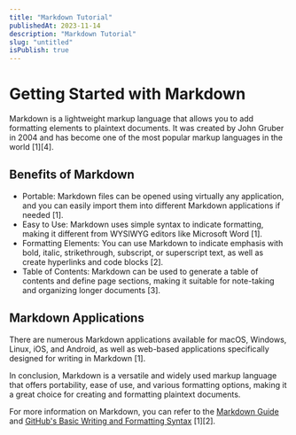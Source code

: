```yaml
---
title: "Markdown Tutorial"
publishedAt: 2023-11-14
description: "Markdown Tutorial"
slug: "untitled"
isPublish: true
---
```

# Getting Started with Markdown

Markdown is a lightweight markup language that allows you to add formatting elements to plaintext documents. It was created by John Gruber in 2004 and has become one of the most popular markup languages in the world [1][4].

## Benefits of Markdown

- Portable: Markdown files can be opened using virtually any application, and you can easily import them into different Markdown applications if needed [1].
- Easy to Use: Markdown uses simple syntax to indicate formatting, making it different from WYSIWYG editors like Microsoft Word [1].
- Formatting Elements: You can use Markdown to indicate emphasis with bold, italic, strikethrough, subscript, or superscript text, as well as create hyperlinks and code blocks [2].
- Table of Contents: Markdown can be used to generate a table of contents and define page sections, making it suitable for note-taking and organizing longer documents [3].

## Markdown Applications

There are numerous Markdown applications available for macOS, Windows, Linux, iOS, and Android, as well as web-based applications specifically designed for writing in Markdown [1].

In conclusion, Markdown is a versatile and widely used markup language that offers portability, ease of use, and various formatting options, making it a great choice for creating and formatting plaintext documents.

For more information on Markdown, you can refer to the [Markdown Guide](https://www.markdownguide.org/getting-started/) and [GitHub's Basic Writing and Formatting Syntax](https://docs.github.com/github/writing-on-github/getting-started-with-writing-and-formatting-on-github/basic-writing-and-formatting-syntax) [1][2].
